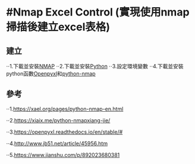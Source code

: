 #Nmap Excel Control
(實現使用nmap掃描後建立excel表格)
=================
## 建立
⋅⋅1.下載並安裝[NMAP](https://nmap.org/)
⋅⋅2.下載並安裝[Python](https://www.python.org/)
⋅⋅3.設定環境變數
⋅⋅4.下載並安裝python函數[Openpyxl](https://bitbucket.org/openpyxl/openpyxl)和[python-nmap](https://pypi.org/project/python-nmap/)


## 參考
⋅⋅1.https://xael.org/pages/python-nmap-en.html

⋅⋅2.https://xiaix.me/python-nmapxiang-jie/

⋅⋅3.https://openpyxl.readthedocs.io/en/stable/#

⋅⋅4.http://www.jb51.net/article/45956.htm

⋅⋅5.https://www.jianshu.com/p/892023680381